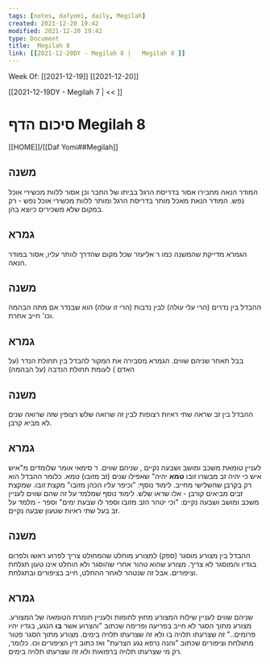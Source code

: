 ```yaml
---
tags: [notes, dafyomi, daily, Megilah] 
created: 2021-12-20 19:42
modified: 2021-12-20 19:42
type: Document
title:  Megilah 8
link: [[2021-12-20DY - Megilah 8 |   Megilah 8 ]]
---
```

Week Of: [[2021-12-19]]
[[2021-12-20]]

[[2021-12-19DY - Megilah 7 | << ]] 

# סיכום הדף  Megilah 8

[[HOME]]/[[Daf Yomi##Megilah]]

## משנה 
המודר הנאה מחבירו אסור בדריסת הרגל בביתו של החבר וכן אסור ללוות מכשירי אוכל נפש. 
המודר הנאת מאכל מותר בדריסת הרגל ומותר ללוות מכשירי אוכל נפש - רק במקום שלא משכירים כיוצא בהן.
## גמרא
הגמרא מדייקת שהמשנה כמו ר אליעזר שכל מקום שהדרך לוותר עליו, אסור במודר הנאה.
## משנה
ההבדל בין נדרים (הרי עלי עולה) לבין נדבות (הרי זו עולה) הוא שבנדר אם מתה הבהמה וכו' חייב אחרת.
## גמרא
בבל תאחר שניהם שווים.
הגמרא מסבירה את המקור להבדל בין תחולת הנדר (על האדם ) לעומת תחולת הנדבה (על הבהמה) 
## משנה
ההבדל בין זב שראה שתי ראיות רצופות לבין זה שרואה שלש רצופין שזה שרואה שנים לא מביא קרבן.
## גמרא
לעניין טומאת משכב ומושב ושבעה נקיים , שניהם שווים.
ר סימאי אומר שלומדים מ"איש איש כי יהיה זב מבשרו זובו **טמא** יהיה" שאפילו שנים (זב מזובו) טמא. כלומר ההבדל הוא רק בקרבן שהשלישי מחייב.
לימוד נוסף: "וכיפר עליו הכהן מזובו" מקצת זובו. שמקצת זבים מביאים קורבן - אלו שראו שלש.
לימוד נוסף שמלמד על זה שהם שווים לעניין משכב ומושב ושבעה נקיים: "וכי יטהר הזב מזובו וספר לו שבעת ימים" וספר - מלמד על זב בעל שתי ראיות שטעון שבעה נקיים.

## משנה
ההבדל בין מצורע מוסגר (ספק) למצורע מוחלט שהמחולט צריך לפרוע ראשו ולפרום בגדיו והמוסגר לא צריך.
מצורע שהוא טהור אחרי שהוסגר ולא הוחלט אינו טעון תגלחת וציפורים. אבל זה שנטהר לאחר ההחלט, חייב בציפורים ובתגלחת.
## גמרא
שניהם שווים לעניין שילוח המצורע מחוץ לחומות ולעניין חומרת הטומאה של המצורע.
מצורע מתוך הסגר לא חייב בפריעה ופרימה שכתוב "והצרוע אשר **בו** הנגע, בגדיו יהיו פרומים.." זה שצרעתו תלויה בו ולא זה שצרעתו תלויה בימים.
מצורע מתוך הסגר פטור מתגלחת וציפורים שכתוב "והנה נרפא נגע הצרעת" ואז כתוב דין הציפורים וכו. כלומר, רק מי שצרעתו תלויה ברפואות ולא זה שצרעתו תלויה בימים. 


